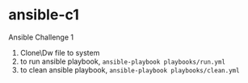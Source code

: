 # ansible-c1
Ansible Challenge 1

1. Clone\Dw file to system
2. to run ansible playbook, `ansible-playbook playbooks/run.yml`
3. to clean ansible playbook, `ansible-playbook playbooks/clean.yml`
